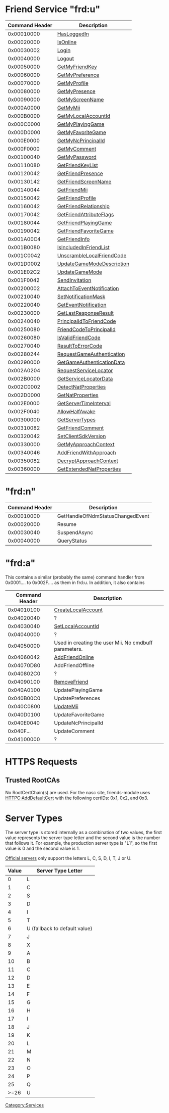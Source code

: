# Friend Service "frd:u"

| Command Header | Description                                                            |
|----------------|------------------------------------------------------------------------|
| 0x00010000     | [HasLoggedIn](FRDU:HasLoggedIn "wikilink")                             |
| 0x00020000     | [IsOnline](FRDU:IsOnline "wikilink")                                   |
| 0x00030002     | [Login](FRDU:Login "wikilink")                                         |
| 0x00040000     | [Logout](FRDU:Logout "wikilink")                                       |
| 0x00050000     | [GetMyFriendKey](FRDU:GetMyFriendKey "wikilink")                       |
| 0x00060000     | [GetMyPreference](FRDU:GetMyPreference "wikilink")                     |
| 0x00070000     | [GetMyProfile](FRDU:GetMyProfile "wikilink")                           |
| 0x00080000     | [GetMyPresence](FRDU:GetMyPresence "wikilink")                         |
| 0x00090000     | [GetMyScreenName](FRDU:GetMyScreenName "wikilink")                     |
| 0x000A0000     | [GetMyMii](FRDU:GetMyMii "wikilink")                                   |
| 0x000B0000     | [GetMyLocalAccountId](FRDU:GetMyLocalAccountId "wikilink")             |
| 0x000C0000     | [GetMyPlayingGame](FRDU:GetMyPlayingGame "wikilink")                   |
| 0x000D0000     | [GetMyFavoriteGame](FRDU:GetMyFavoriteGame "wikilink")                 |
| 0x000E0000     | [GetMyNcPrincipalId](FRDU:GetMyNcPrincipalId "wikilink")               |
| 0x000F0000     | [GetMyComment](FRDU:GetMyComment "wikilink")                           |
| 0x00100040     | [GetMyPassword](FRDU:GetMyPassword "wikilink")                         |
| 0x00110080     | [GetFriendKeyList](FRDU:GetFriendKeyList "wikilink")                   |
| 0x00120042     | [GetFriendPresence](FRDU:GetFriendPresence "wikilink")                 |
| 0x00130142     | [GetFriendScreenName](FRDU:GetFriendScreenName "wikilink")             |
| 0x00140044     | [GetFriendMii](FRDU:GetFriendMii "wikilink")                           |
| 0x00150042     | [GetFriendProfile](FRDU:GetFriendProfile "wikilink")                   |
| 0x00160042     | [GetFriendRelationship](FRDU:GetFriendRelationship "wikilink")         |
| 0x00170042     | [GetFriendAttributeFlags](FRDU:GetFriendAttributeFlags "wikilink")     |
| 0x00180044     | [GetFriendPlayingGame](FRDU:GetFriendPlayingGame "wikilink")           |
| 0x00190042     | [GetFriendFavoriteGame](FRDU:GetFriendFavoriteGame "wikilink")         |
| 0x001A00C4     | [GetFriendInfo](FRDU:GetFriendInfo "wikilink")                         |
| 0x001B0080     | [IsIncludedInFriendList](FRDU:IsIncludedInFriendList "wikilink")       |
| 0x001C0042     | [UnscrambleLocalFriendCode](FRDU:UnscrambleLocalFriendCode "wikilink") |
| 0x001D0002     | [UpdateGameModeDescription](FRDU:UpdateGameModeDescription "wikilink") |
| 0x001E02C2     | [UpdateGameMode](FRDU:UpdateGameMode "wikilink")                       |
| 0x001F0042     | [SendInvitation](FRDU:SendInvitation "wikilink")                       |
| 0x00200002     | [AttachToEventNotification](FRDU:AttachToEventNotification "wikilink") |
| 0x00210040     | [SetNotificationMask](FRDU:SetNotificationMask "wikilink")             |
| 0x00220040     | [GetEventNotification](FRDU:GetEventNotification "wikilink")           |
| 0x00230000     | [GetLastResponseResult](FRDU:GetLastResponseResult "wikilink")         |
| 0x00240040     | [PrincipalIdToFriendCode](FRDU:PrincipalIdToFriendCode "wikilink")     |
| 0x00250080     | [FriendCodeToPrincipalId](FRDU:FriendCodeToPrincipalId "wikilink")     |
| 0x00260080     | [IsValidFriendCode](FRDU:IsValidFriendCode "wikilink")                 |
| 0x00270040     | [ResultToErrorCode](FRDU:ResultToErrorCode "wikilink")                 |
| 0x00280244     | [RequestGameAuthentication](FRDU:RequestGameAuthentication "wikilink") |
| 0x00290000     | [GetGameAuthenticationData](FRDU:GetGameAuthenticationData "wikilink") |
| 0x002A0204     | [RequestServiceLocator](FRDU:RequestServiceLocator "wikilink")         |
| 0x002B0000     | [GetServiceLocatorData](FRDU:GetServiceLocatorData "wikilink")         |
| 0x002C0002     | [DetectNatProperties](FRDU:DetectNatProperties "wikilink")             |
| 0x002D0000     | [GetNatProperties](FRDU:GetNatProperties "wikilink")                   |
| 0x002E0000     | [GetServerTimeInterval](FRDU:GetServerTimeInterval "wikilink")         |
| 0x002F0040     | [AllowHalfAwake](FRDU:AllowHalfAwake "wikilink")                       |
| 0x00300000     | [GetServerTypes](FRDU:GetServerTypes "wikilink")                       |
| 0x00310082     | [GetFriendComment](FRDU:GetFriendComment "wikilink")                   |
| 0x00320042     | [SetClientSdkVersion](FRDU:SetClientSdkVersion "wikilink")             |
| 0x00330000     | [GetMyApproachContext](FRDU:GetMyApproachContext "wikilink")           |
| 0x00340046     | [AddFriendWithApproach](FRDU:AddFriendWithApproach "wikilink")         |
| 0x00350082     | [DecryptApproachContext](FRDU:DecryptApproachContext "wikilink")       |
| 0x00360000     | [GetExtendedNatProperties](FRDU:GetExtendedNatProperties "wikilink")   |

# "frd:n"

| Command Header | Description                      |
|----------------|----------------------------------|
| 0x00010000     | GetHandleOfNdmStatusChangedEvent |
| 0x00020000     | Resume                           |
| 0x00030040     | SuspendAsync                     |
| 0x00040000     | QueryStatus                      |

# "frd:a"

This contains a similar (probably the same) command handler from
0x0001.... to 0x002F.... as them in frd:u. In addition, it also contains

| Command Header | Description                                              |
|----------------|----------------------------------------------------------|
| 0x04010100     | [CreateLocalAccount](FRDA:CreateLocalAccount "wikilink") |
| 0x04020040     | ?                                                        |
| 0x04030040     | [SetLocalAccountId](FRDA:SetLocalAccountId "wikilink")   |
| 0x04040000     | ?                                                        |
| 0x04050000     | Used in creating the user Mii. No cmdbuff parameters.    |
| 0x04060042     | [AddFriendOnline](FRDA:AddFriendOnline "wikilink")       |
| 0x04070D80     | AddFriendOffline                                         |
| 0x040802C0     | ?                                                        |
| 0x04090100     | [RemoveFriend](FRDA:RemoveFriend "wikilink")             |
| 0x040A0100     | UpdatePlayingGame                                        |
| 0x040B00C0     | UpdatePreferences                                        |
| 0x040C0800     | [UpdateMii](FRDA:UpdateMii "wikilink")                   |
| 0x040D0100     | UpdateFavoriteGame                                       |
| 0x040E0040     | UpdateNcPrincipalId                                      |
| 0x040F...      | UpdateComment                                            |
| 0x04100000     | ?                                                        |

# HTTPS Requests

## Trusted RootCAs

No RootCertChain(s) are used. For the nasc site, friends-module uses
[HTTPC:AddDefaultCert](HTTPC:AddDefaultCert "wikilink") with the
following certIDs: 0x1, 0x2, and 0x3.

# Server Types

The server type is stored internally as a combination of two values, the
first value represents the server type letter and the second value is
the number that follows it. For example, the production server type is
"L1", so the first value is 0 and the second value is 1.

[Official
servers](https://github.com/kinnay/NintendoClients/wiki/Hpp-Server) only
support the letters L, C, S, D, I, T, J or U.

| Value | Server Type Letter            |
|-------|-------------------------------|
| 0     | L                             |
| 1     | C                             |
| 2     | S                             |
| 3     | D                             |
| 4     | I                             |
| 5     | T                             |
| 6     | U (fallback to default value) |
| 7     | J                             |
| 8     | X                             |
| 9     | A                             |
| 10    | B                             |
| 11    | C                             |
| 12    | D                             |
| 13    | E                             |
| 14    | F                             |
| 15    | G                             |
| 16    | H                             |
| 17    | I                             |
| 18    | J                             |
| 19    | K                             |
| 20    | L                             |
| 21    | M                             |
| 22    | N                             |
| 23    | O                             |
| 24    | P                             |
| 25    | Q                             |
| \>=26 | U                             |

[Category:Services](Category:Services "wikilink")